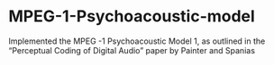 # MPEG-1-Psychoacoustic-model
Implemented the MPEG -1 Psychoacoustic Model 1, as outlined in the “Perceptual Coding of Digital Audio” paper by Painter and Spanias 

